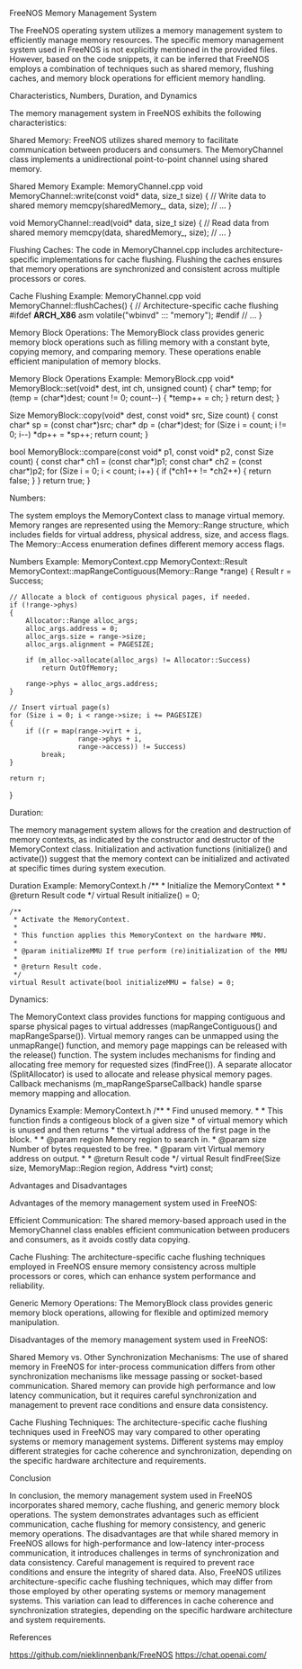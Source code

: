FreeNOS Memory Management System

The FreeNOS operating system utilizes a memory management system to efficiently manage memory resources. The specific memory management system used in FreeNOS is not explicitly mentioned in the provided files. However, based on the code snippets, it can be inferred that FreeNOS employs a combination of techniques such as shared memory, flushing caches, and memory block operations for efficient memory handling.

Characteristics, Numbers, Duration, and Dynamics

The memory management system in FreeNOS exhibits the following characteristics:

Shared Memory: FreeNOS utilizes shared memory to facilitate communication between producers and consumers. The MemoryChannel class implements a unidirectional point-to-point channel using shared memory.

Shared Memory Example: MemoryChannel.cpp
void MemoryChannel::write(const void* data, size_t size)
{
    // Write data to shared memory
    memcpy(sharedMemory_, data, size);
    // ...
}

void MemoryChannel::read(void* data, size_t size)
{
    // Read data from shared memory
    memcpy(data, sharedMemory_, size);
    // ...
}

Flushing Caches: The code in MemoryChannel.cpp includes architecture-specific implementations for cache flushing. Flushing the caches ensures that memory operations are synchronized and consistent across multiple processors or cores.

Cache Flushing Example: MemoryChannel.cpp
void MemoryChannel::flushCaches()
{
    // Architecture-specific cache flushing
    #ifdef __ARCH_X86__
        asm volatile("wbinvd" ::: "memory");
    #endif
    // ...
}

Memory Block Operations: The MemoryBlock class provides generic memory block operations such as filling memory with a constant byte, copying memory, and comparing memory. These operations enable efficient manipulation of memory blocks.

Memory Block Operations Example: MemoryBlock.cpp
void* MemoryBlock::set(void* dest, int ch, unsigned count)
{
    char* temp;
    for (temp = (char*)dest; count != 0; count--)
    {
        *temp++ = ch;
    }
    return dest;
}

Size MemoryBlock::copy(void* dest, const void* src, Size count)
{
    const char* sp = (const char*)src;
    char* dp = (char*)dest;
    for (Size i = count; i != 0; i--)
        *dp++ = *sp++;
    return count;
}

bool MemoryBlock::compare(const void* p1, const void* p2, const Size count)
{
    const char* ch1 = (const char*)p1;
    const char* ch2 = (const char*)p2;
    for (Size i = 0; i < count; i++)
    {
        if (*ch1++ != *ch2++)
        {
            return false;
        }
    }
    return true;
}

Numbers:

The system employs the MemoryContext class to manage virtual memory.
Memory ranges are represented using the Memory::Range structure, which includes fields for virtual address, physical address, size, and access flags.
The Memory::Access enumeration defines different memory access flags.

Numbers Example: MemoryContext.cpp
MemoryContext::Result MemoryContext::mapRangeContiguous(Memory::Range *range)
{
    Result r = Success;

    // Allocate a block of contiguous physical pages, if needed.
    if (!range->phys)
    {
        Allocator::Range alloc_args;
        alloc_args.address = 0;
        alloc_args.size = range->size;
        alloc_args.alignment = PAGESIZE;

        if (m_alloc->allocate(alloc_args) != Allocator::Success)
            return OutOfMemory;

        range->phys = alloc_args.address;
    }

    // Insert virtual page(s)
    for (Size i = 0; i < range->size; i += PAGESIZE)
    {
        if ((r = map(range->virt + i,
                     range->phys + i,
                     range->access)) != Success)
            break;
    }

    return r;
}

Duration:

The memory management system allows for the creation and destruction of memory contexts, as indicated by the constructor and destructor of the MemoryContext class.
Initialization and activation functions (initialize() and activate()) suggest that the memory context can be initialized and activated at specific times during system execution.

Duration Example: MemoryContext.h
/**
     * Initialize the MemoryContext
     *
     * @return Result code
     */
    virtual Result initialize() = 0;

    /**
     * Activate the MemoryContext.
     *
     * This function applies this MemoryContext on the hardware MMU.
     *
     * @param initializeMMU If true perform (re)initialization of the MMU
     *
     * @return Result code.
     */
    virtual Result activate(bool initializeMMU = false) = 0;

Dynamics:

The MemoryContext class provides functions for mapping contiguous and sparse physical pages to virtual addresses (mapRangeContiguous() and mapRangeSparse()).
Virtual memory ranges can be unmapped using the unmapRange() function, and memory page mappings can be released with the release() function.
The system includes mechanisms for finding and allocating free memory for requested sizes (findFree()).
A separate allocator (SplitAllocator) is used to allocate and release physical memory pages.
Callback mechanisms (m_mapRangeSparseCallback) handle sparse memory mapping and allocation.

Dynamics Example: MemoryContext.h
/**
     * Find unused memory.
     *
     * This function finds a contigeous block of a given size
     * of virtual memory which is unused and then returns
     * the virtual address of the first page in the block.
     *
     * @param region Memory region to search in.
     * @param size Number of bytes requested to be free.
     * @param virt Virtual memory address on output.
     *
     * @return Result code
     */
    virtual Result findFree(Size size, MemoryMap::Region region, Address *virt) const;

Advantages and Disadvantages

Advantages of the memory management system used in FreeNOS:

Efficient Communication: The shared memory-based approach used in the MemoryChannel class enables efficient communication between producers and consumers, as it avoids costly data copying.

Cache Flushing: The architecture-specific cache flushing techniques employed in FreeNOS ensure memory consistency across multiple processors or cores, which can enhance system performance and reliability.

Generic Memory Operations: The MemoryBlock class provides generic memory block operations, allowing for flexible and optimized memory manipulation.

Disadvantages of the memory management system used in FreeNOS:

Shared Memory vs. Other Synchronization Mechanisms: The use of shared memory in FreeNOS for inter-process communication differs from other synchronization mechanisms like message passing or socket-based communication. Shared memory can provide high performance and low latency communication, but it requires careful synchronization and management to prevent race conditions and ensure data consistency.

Cache Flushing Techniques: The architecture-specific cache flushing techniques used in FreeNOS may vary compared to other operating systems or memory management systems. Different systems may employ different strategies for cache coherence and synchronization, depending on the specific hardware architecture and requirements.

Conclusion

In conclusion, the memory management system used in FreeNOS incorporates shared memory, cache flushing, and generic memory block operations. The system demonstrates advantages such as efficient communication, cache flushing for memory consistency, and generic memory operations. The disadvantages are that while shared memory in FreeNOS allows for high-performance and low-latency inter-process communication, it introduces challenges in terms of synchronization and data consistency. Careful management is required to prevent race conditions and ensure the integrity of shared data. Also, FreeNOS utilizes architecture-specific cache flushing techniques, which may differ from those employed by other operating systems or memory management systems. This variation can lead to differences in cache coherence and synchronization strategies, depending on the specific hardware architecture and system requirements.

References

https://github.com/nieklinnenbank/FreeNOS
https://chat.openai.com/
